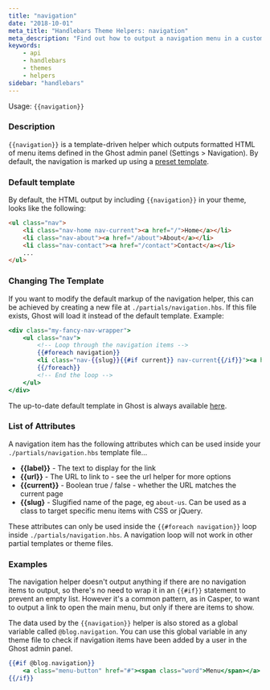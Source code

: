 ```yaml
---
title: "navigation"
date: "2018-10-01"
meta_title: "Handlebars Theme Helpers: navigation"
meta_description: "Find out how to output a navigation menu in a custom Ghost theme using the navigation helper. Read more about Ghost themes!"
keywords:
    - api
    - handlebars
    - themes
    - helpers
sidebar: "handlebars"
---
```


Usage: `{{navigation}}`

### Description

`{{navigation}}` is a  template-driven helper which outputs formatted HTML of menu items defined in the Ghost admin panel (Settings > Navigation). By default, the navigation is marked up using a [preset template](https://github.com/TryGhost/Ghost/blob/master/core/server/helpers/tpl/navigation.hbs).

### Default template

By default, the HTML output by including `{{navigation}}` in your theme, looks like the following:

```html
<ul class="nav">
    <li class="nav-home nav-current"><a href="/">Home</a></li>
    <li class="nav-about"><a href="/about">About</a></li>
    <li class="nav-contact"><a href="/contact">Contact</a></li>
    ...
</ul>
```

### Changing The Template

If you want to modify the default markup of the navigation helper, this can be achieved by creating a new file at `./partials/navigation.hbs`. If this file exists, Ghost will load it instead of the default template. Example:

```handlebars
<div class="my-fancy-nav-wrapper">
    <ul class="nav">
        <!-- Loop through the navigation items -->
        {{#foreach navigation}}
        <li class="nav-{{slug}}{{#if current}} nav-current{{/if}}"><a href="{{url absolute="true"}}">{{label}}</a></li>
        {{/foreach}}
        <!-- End the loop -->
    </ul>
</div>
```

The up-to-date default template in Ghost is always available [here](https://github.com/TryGhost/Ghost/blob/master/core/server/helpers/tpl/navigation.hbs).

### List of Attributes

A navigation item has the following attributes which can be used inside your `./partials/navigation.hbs` template file...

* **{{label}}** - The text to display for the link
* **{{url}}** - The URL to link to - see the url helper for more options
* **{{current}}** - Boolean true / false - whether the URL matches the current page
* **{{slug}** - Slugified name of the page, eg `about-us`. Can be used as a class to target specific menu items with CSS or jQuery.

These attributes can only be used inside the `{{#foreach navigation}}` loop inside `./partials/navigation.hbs`. A navigation loop will not work in other partial templates or theme files.

### Examples

The navigation helper doesn't output anything if there are no navigation items to output, so there's no need to wrap it in an `{{#if}}` statement to prevent an empty list. However it's a common pattern, as in Casper, to want to output a link to open the main menu, but only if there are items to show.

The data used by the `{{navigation}}` helper is also stored as a global variable called `@blog.navigation`. You can use this global variable in any theme file to check if navigation items have been added by a user in the Ghost admin panel.

```handlebars
{{#if @blog.navigation}}
    <a class="menu-button" href="#"><span class="word">Menu</span></a>
{{/if}}
```
